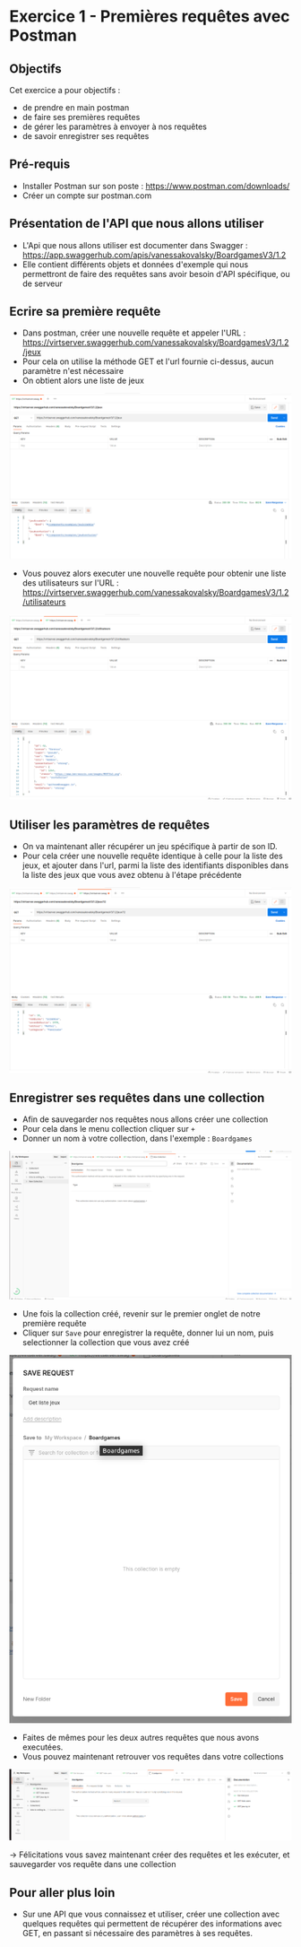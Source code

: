 # Exercice 1 - Premières requêtes avec Postman

## Objectifs 

Cet exercice a pour objectifs : 
- de prendre en main postman
- de faire ses premières requêtes
- de gérer les paramètres à envoyer à nos requêtes
- de savoir enregistrer ses requêtes

## Pré-requis

* Installer Postman sur son poste : https://www.postman.com/downloads/
* Créer un compte sur postman.com 

## Présentation de l'API que nous allons utiliser 

* L'Api que nous allons utiliser est documenter dans Swagger : https://app.swaggerhub.com/apis/vanessakovalsky/BoardgamesV3/1.2
* Elle contient différents objets et données d'exemple qui nous permettront de faire des requêtes sans avoir besoin d'API spécifique, ou de serveur


## Ecrire sa première requête

* Dans postman, créer une nouvelle requête et appeler l'URL : https://virtserver.swaggerhub.com/vanessakovalsky/BoardgamesV3/1.2/jeux 
* Pour cela on utilise la méthode GET et l'url fournie ci-dessus, aucun paramètre n'est nécessaire
* On obtient alors une liste de jeux 

![](images/exo1/getjeux.png)

* Vous pouvez alors executer une nouvelle requête pour obtenir une liste des utilisateurs sur l'URL : https://virtserver.swaggerhub.com/vanessakovalsky/BoardgamesV3/1.2/utilisateurs

![](images/exo1/getusers.png)

## Utiliser les paramètres de requêtes

* On va maintenant aller récupérer un jeu spécifique à partir de son ID.
* Pour cela créer une nouvelle requête identique à celle pour la liste des jeux, et ajouter dans l'url, parmi la liste des identifiants disponibles dans la liste des jeux que vous avez obtenu à l'étape précédente 

![](images/exo1/getjeubyid.png)

## Enregistrer ses requêtes dans une collection

* Afin de sauvegarder nos requêtes nous allons créer une collection
* Pour cela dans le menu collection cliquer sur `+`
* Donner un nom à votre collection, dans l'exemple : `Boardgames`

![](images/exo1/addcollection.png)

* Une fois la collection créé, revenir sur le premier onglet de notre première requête
* Cliquer sur `Save` pour enregistrer la requête, donner lui un nom, puis selectionner la collection que vous avez créé

![](images/exo1/saverequest.png)

* Faites de mêmes pour les deux autres requêtes que nous avons executées.
* Vous pouvez maintenant retrouver vos requêtes dans votre collections

![](images/exo1/collectionboardgames.png)

-> Félicitations vous savez maintenant créer des requêtes et les exécuter, et sauvegarder vos requête dans une collection


## Pour aller plus loin

* Sur une API que vous connaissez et utiliser, créer une collection avec quelques requêtes qui permettent de récupérer des informations avec GET, en passant si nécessaire des paramètres à ses requêtes.